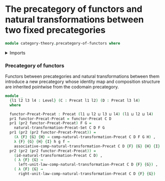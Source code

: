 # The precategory of functors and natural transformations between two fixed precategories

```agda
module category-theory.precategory-of-functors where
```

<details><summary>Imports</summary>

```agda
open import category-theory.functors-precategories
open import category-theory.natural-transformations-precategories
open import category-theory.precategories

open import foundation.dependent-pair-types
open import foundation.universe-levels
```

</details>

### Precategory of functors

Functors between precategories and natural transformations between them
introduce a new precategory whose identity map and composition structure are
inherited pointwise from the codomain precategory.

```agda
module _
  {l1 l2 l3 l4 : Level} (C : Precat l1 l2) (D : Precat l3 l4)
  where

  functor-Precat-Precat : Precat (l1 ⊔ l2 ⊔ l3 ⊔ l4) (l1 ⊔ l2 ⊔ l4)
  pr1 functor-Precat-Precat = functor-Precat C D
  pr1 (pr2 functor-Precat-Precat) F G =
    natural-transformation-Precat-Set C D F G
  pr1 (pr2 (pr2 functor-Precat-Precat)) =
    (λ {F} {G} {H} → comp-natural-transformation-Precat C D F G H) ,
    λ {F} {G} {H} {I} h g f →
    associative-comp-natural-transformation-Precat C D {F} {G} {H} {I} f g h
  pr2 (pr2 (pr2 functor-Precat-Precat)) =
    (id-natural-transformation-Precat C D) ,
    ( λ {F} {G} →
      left-unit-law-comp-natural-transformation-Precat C D {F} {G}) ,
    ( λ {F} {G} →
      right-unit-law-comp-natural-transformation-Precat C D {F} {G})
```
